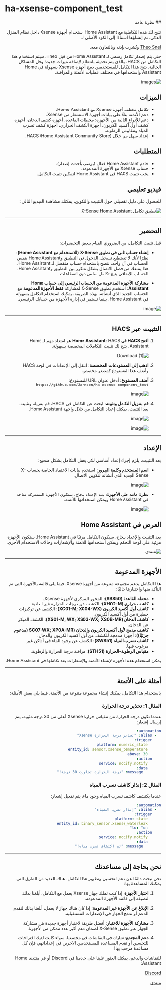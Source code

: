 
# ha-xsense-component_test

<div dir="rtl">
## نظرة عامة

   
تتيح لك هذه التكاملية مع Home Assistant استخدام أجهزة Xsense داخل نظام المنزل الذكي. تم إنشاؤها استنادًا إلى الكود الأصلي لـ

   
   [Theo Snel](https://github.com/theosnel/homeassistant-core/tree/xsense/homeassistant/components/xsense) 
   ونُشرت بإذنه وبالتعاون معه.
   

حتى يتم إصدار تكامل رسمي لـ Home Assistant من قبل Theo، سيتم استخدام هذا التكامل من HACS، والذي يتم تحديثه بانتظام لإضافة ميزات جديدة وحل المشاكل الحالية. يتيح هذا التكامل للمستخدمين دمج أجهزة Xsense بسهولة في Home Assistant واستخدامها في مختلف عمليات الأتمتة والمراقبة.

![images](https://github.com/Elwinmage/ha-xsense-component/assets/15807572/c49a97f2-5e10-4129-82bc-1d647adc0895)

## الميزات
- تكامل مختلف أجهزة Xsense مع Home Assistant.
- دعم الأتمتة بناءً على بيانات أجهزة الاستشعار من Xsense.
- دعم للأنواع التالية من الأجهزة: محطات القاعدة، أجهزة كشف الدخان، أجهزة كشف أول أكسيد الكربون، أجهزة الكشف الحراري، أجهزة كشف تسرب المياه ومقاييس الرطوبة.
- إعداد سهل من خلال HACS (Home Assistant Community Store).

## المتطلبات
- خادم Home Assistant فعال (يوصى بأحدث إصدار).
- حساب Xsense مع الأجهزة المدعومة.
- يجب تثبيت HACS في Home Assistant لتمكين تثبيت التكامل.

## فيديو تعليمي
للحصول على دليل تفصيلي حول التثبيت والتكوين، يمكنك مشاهدة الفيديو التالي:

[![تطبيق تكامل X-Sense Home Assistant](https://img.youtube.com/vi/3CCKK-qX-YA/0.jpg)](https://www.youtube.com/watch?v=3CCKK-qX-YA)

____________________________________________________________

## التحضير
قبل تثبيت التكامل، من الضروري القيام ببعض التحضيرات:

- **إنشاء حساب ثاني في تطبيق X-Sense (للاستخدام مع Home Assistant)**: نظرًا لأنك لا تستطيع تسجيل الدخول في التطبيق وHome Assistant بنفس الحساب في آن واحد، ننصح باستخدام حساب منفصل لـ Home Assistant. هذا يمنعك من فصل الاتصال بشكل متكرر بين التطبيق وHome Assistant. الحساب الإضافي يتيح تكامل سلس دون انقطاعات.

- **مشاركة الأجهزة المدعومة من الحساب الرئيسي إلى حساب Home Assistant**: استخدم تطبيق X-Sense لمشاركة **فقط الأجهزة المدعومة** مع الحساب الجديد الذي أنشأته. بهذه الطريقة، يمكنك استخدام التكامل بسهولة في Home Assistant، بينما تستمر في إدارة الأجهزة من حسابك الرئيسي.

![image](https://github.com/Elwinmage/ha-xsense-component/assets/15807572/9cc18693-5f37-49c5-a67d-22602fa7eef5)

____________________________________________________________

## التثبيت عبر HACS
1. **افتح HACS في Home Assistant**:
   HACS هو امتداد مهم لـ Home Assistant، يتيح لك تثبيت التكاملات المخصصة بسهولة.

   ![Download (1)](https://github.com/Elwinmage/ha-xsense-component/assets/15807572/3220c686-f53f-4766-9523-e3272a6ff104)

2. **اذهب إلى المستودعات المخصصة**:
   انتقل إلى الإعدادات في لوحة HACS وأضف هذا المستودع كمصدر مخصص.

3. **أضف المستودع**:
   أدخل عنوان URL للمستودع: `https://github.com/Jarnsen/ha-xsense-component_test`

   ![image](https://github.com/Elwinmage/ha-xsense-component/assets/15807572/48c23cf0-a212-4889-8d08-f995ff2fd5d7)

4. **قم بتنزيل التكامل وتثبيته**:
   ابحث عن التكامل في HACS، قم بتنزيله وتثبيته. بعد التثبيت، يمكنك إعداد التكامل من خلال واجهة Home Assistant.

   ![image](https://github.com/Elwinmage/ha-xsense-component/assets/15807572/5bd2d567-6568-47c5-a45e-6af7228ff30e)
   
   ![image](https://github.com/Elwinmage/ha-xsense-component/assets/15807572/33cd7bfa-eec2-44f5-af30-4f21269f0081)

____________________________________________________________

## الإعداد
بعد التثبيت، يلزم إجراء إعداد أساسي لكي يعمل التكامل بشكل صحيح:
- **اسم المستخدم وكلمة المرور**: استخدم بيانات الاعتماد الخاصة بحساب X-Sense الجديد الذي أنشأته لتكوين الاتصال.

    ![image](https://github.com/Elwinmage/ha-xsense-component/assets/15807572/48c5e923-a6a0-4a47-8f26-8ef3954ea34b)
  
- **نظرة عامة على الأجهزة**: بعد الإعداد بنجاح، ستكون الأجهزة المشتركة متاحة في Home Assistant ويمكن استخدامها للأتمتة.

    ![image](https://github.com/Elwinmage/ha-xsense-component/assets/15807572/42b33b6b-ecd9-45f6-99fc-314a0abd9bbe)
## العرض في Home Assistant
بعد التثبيت والإعداد بنجاح، سيكون التكامل مرئيًا في Home Assistant. ستكون الأجهزة مرئية على لوحة التحكم ويمكن استخدامها للأتمتة والإشعارات وحالات الاستخدام الأخرى.


![منتدى](https://github.com/Elwinmage/ha-xsense-component/assets/15807572/2d271b78-39d9-4bbd-837d-8593cf1933bd)


____________________________________________________________

## الأجهزة المدعومة
هذا التكامل يدعم مجموعة متنوعة من أجهزة Xsense. فيما يلي قائمة بالأجهزة التي تم التأكد منها واختبارها حاليًا:
- **محطة القاعدة (SBS50)**: المحور المركزي لأجهزة Xsense.
- **كاشف حراري (XH02-M)**: الكشف عن درجات الحرارة غير العادية.
- **كاشف أول أكسيد الكربون (XC01-M; XC04-WX)**: الكشف عن تركيزات خطيرة من أول أكسيد الكربون.
- **كاشف الدخان (XS01-M, WX; XS03-WX; XS0B-MR)**: الكشف المبكر عن الدخان.
- **كاشف مدمج لأول أكسيد الكربون والدخان (SC07-WX; XP0A-MR (مدعوم جزئيًا))**: أجهزة مدمجة للكشف عن أول أكسيد الكربون والدخان.
- **كاشف تسرب المياه (SWS51)**: الكشف عن وجود الماء في أماكن غير مرغوب فيها.
- **مقياس الرطوبة-الحرارة (STH51)**: مراقبة درجة الحرارة والرطوبة.

يمكن استخدام هذه الأجهزة لإنشاء الأتمتة والإشعارات بعد تكاملها في Home Assistant.

____________________________________________________________

## أمثلة على الأتمتة
باستخدام هذا التكامل، يمكنك إنشاء مجموعة متنوعة من الأتمتة. فيما يلي بعض الأمثلة:

### المثال 1: تحذير درجة الحرارة
عندما تكون درجة الحرارة من مقياس حرارة Xsense أعلى من 30 درجة مئوية، يتم إرسال إشعار:

```yaml
automation:
  - alias: "تحذير درجة الحرارة Xsense"
    trigger:
      platform: numeric_state
      entity_id: sensor.xsense_temperature
      above: 30
    action:
      service: notify.notify
      data:
        message: "درجة الحرارة تجاوزت 30 درجة!"
```

### المثال 2: إنذار كاشف تسرب المياه
عندما يكتشف كاشف تسرب المياه وجود ماء، يتم تفعيل إشعار:

```yaml
automation:
  - alias: "إنذار تسرب المياه"
    trigger:
      platform: state
      entity_id: binary_sensor.xsense_waterleak
      to: "on"
    action:
      service: notify.notify
      data:
        message: "تم اكتشاف تسرب مياه!"
```

____________________________________________________________

## نحن بحاجة إلى مساعدتك
نحن نبحث دائمًا عن دعم لتحسين وتطوير هذا التكامل. هناك العديد من الطرق التي يمكنك المساعدة بها:

1. **اختبار الأجهزة**: إذا كنت تملك جهاز Xsense يعمل مع التكامل، أبلغنا بذلك لنضيفه إلى قائمة الأجهزة المدعومة.

2. **الإبلاغ عن الأجهزة غير المدعومة**: إذا كان هناك جهاز لا يعمل، أبلغنا بذلك لنقدم الدعم أو ندمج الجهاز في الإصدارات المستقبلية.

3. **مشاركة الأجهزة للاختبار**: أفضل طريقة لاختبار أجهزة جديدة هي مشاركة الجهاز عبر تطبيق X-Sense لضمان دعم أكبر عدد ممكن من الأجهزة.

4. **دعم المجتمع**: شارك في النقاشات في مجتمعنا. سواء كانت لديك اقتراحات للتحسين أو تقدم المساعدة للمستخدمين الآخرين في إعداداتهم، فإن كل مساعدة مرحب بها!

للنقاشات والدعم، يمكنك العثور علينا على خادمنا في Discord أو في منتدى Home Assistant:

  [Discord](https://discord.gg/5phHHgGb3V)

[منتدى](https://community.home-assistant.io/t/x-sense-security-is-it-possible-to-create-an-integration/534119/110)



</div>
